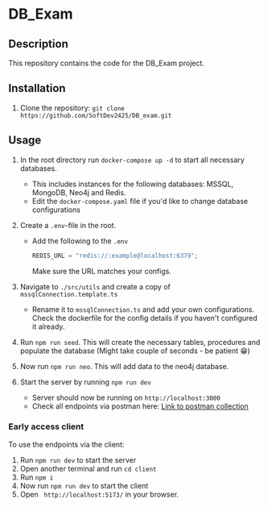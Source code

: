 # DB_Exam

## Description

This repository contains the code for the DB_Exam project.

## Installation

1. Clone the repository: `git clone https://github.com/SoftDev2425/DB_exam.git`

## Usage

1. In the root directory run `docker-compose up -d` to start all necessary databases.
   - This includes instances for the following databases: MSSQL, MongoDB, Neo4j and Redis.
   - Edit the `docker-compose.yaml` file if you'd like to change database configurations
2. Create a `.env`-file in the root.

   - Add the following to the `.env`

     ```ts
     REDIS_URL = "redis://:example@localhost:6379";
     ```

     Make sure the URL matches your configs.

3. Navigate to `./src/utils` and create a copy of `mssqlConnection.template.ts`

   - Rename it to `mssqlConnection.ts` and add your own configurations. Check the dockerfile for the config details if you haven't configured it already.

4. Run `npm run seed`. This will create the necessary tables, procedures and populate the database (Might take couple of seconds - be patient 😁)
5. Now run `npm run neo`. This will add data to the neo4j database.
6. Start the server by running `npm run dev`
   - Server should now be running on `http://localhost:3000`
   - Check all endpoints via postman here: [Link to postman collection](https://red-comet-2078.postman.co/workspace/New-Team-Workspace~c846f6ad-58fa-4d8e-95f5-4668ec5fa5ff/collection/23276106-3d43f5c1-4dd3-41d9-a392-c36f70cd96f2?action=share&creator=23276106)

### Early access client

To use the endpoints via the client:

1. Run `npm run dev` to start the server
2. Open another terminal and run `cd client`
3. Run `npm i`
4. Now run `npm run dev` to start the client
5. Open ` http://localhost:5173/` in your browser.
